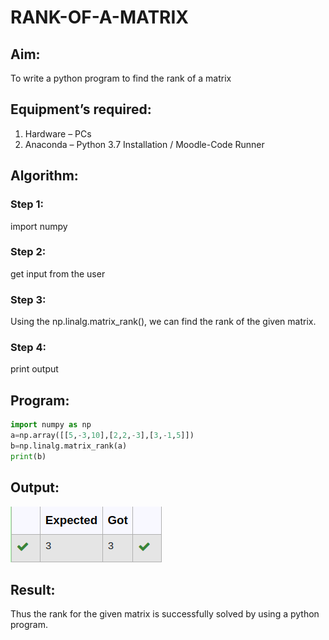 # RANK-OF-A-MATRIX
## Aim:
To write a python program to find the rank of a matrix
## Equipment’s required:
1. 	Hardware – PCs
2. 	Anaconda – Python 3.7 Installation / Moodle-Code Runner
## Algorithm:
### Step 1: 
 import numpy
### Step 2: 
get input from the user
### Step 3: 
Using the np.linalg.matrix_rank(), we can find the rank of the given matrix.
### Step 4:
print output 
## Program:
```python
import numpy as np
a=np.array([[5,-3,10],[2,2,-3],[3,-1,5]])
b=np.linalg.matrix_rank(a)
print(b)
```
## Output:
![output](/output01.png)
## Result:
Thus the rank for the given matrix is successfully solved by  using a python program.

